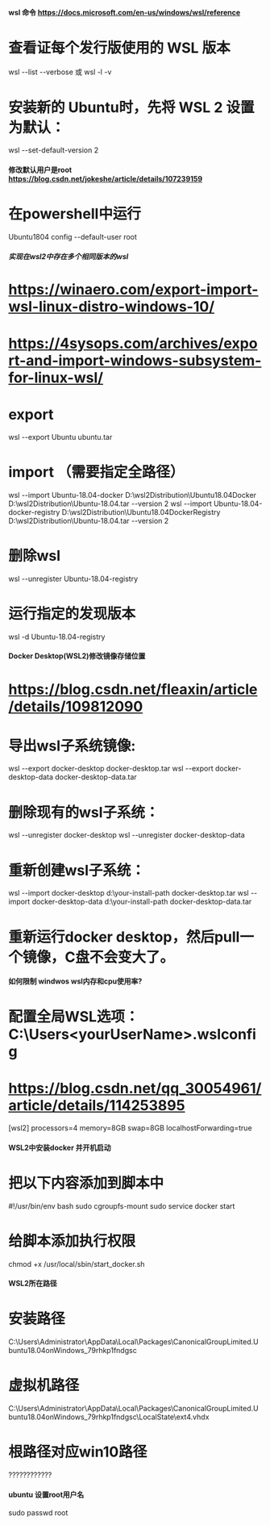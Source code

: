 #### wsl 命令 https://docs.microsoft.com/en-us/windows/wsl/reference
# 查看证每个发行版使用的 WSL 版本
wsl --list --verbose
或
wsl -l -v

# 安装新的 Ubuntu时，先将 WSL 2 设置为默认：
wsl --set-default-version 2


#### 修改默认用户是root  https://blog.csdn.net/jokeshe/article/details/107239159
# 在powershell中运行
Ubuntu1804 config --default-user root

##### 实现在wsl2中存在多个相同版本的wsl
# https://winaero.com/export-import-wsl-linux-distro-windows-10/
# https://4sysops.com/archives/export-and-import-windows-subsystem-for-linux-wsl/
# export 
wsl --export Ubuntu ubuntu.tar
# import （需要指定全路径）
wsl --import Ubuntu-18.04-docker          D:\wsl2Distribution\Ubuntu18.04Docker         D:\wsl2Distribution\Ubuntu-18.04.tar --version 2
wsl --import Ubuntu-18.04-docker-registry D:\wsl2Distribution\Ubuntu18.04DockerRegistry D:\wsl2Distribution\Ubuntu-18.04.tar --version 2
# 删除wsl
wsl --unregister Ubuntu-18.04-registry
# 运行指定的发现版本
wsl -d Ubuntu-18.04-registry

#### Docker Desktop(WSL2)修改镜像存储位置
# https://blog.csdn.net/fleaxin/article/details/109812090
# 导出wsl子系统镜像:
wsl --export docker-desktop docker-desktop.tar
wsl --export docker-desktop-data docker-desktop-data.tar
# 删除现有的wsl子系统：
wsl --unregister docker-desktop
wsl --unregister docker-desktop-data

# 重新创建wsl子系统：
wsl --import docker-desktop d:\your-install-path docker-desktop.tar
wsl --import docker-desktop-data d:\your-install-path docker-desktop-data.tar

# 重新运行docker desktop，然后pull一个镜像，C盘不会变大了。

#### 如何限制 windwos wsl内存和cpu使用率?
# 配置全局WSL选项：C:\Users\<yourUserName>\.wslconfig
# https://blog.csdn.net/qq_30054961/article/details/114253895
[wsl2]
processors=4
memory=8GB
swap=8GB
localhostForwarding=true

#### WSL2中安装docker 并开机启动
# 把以下内容添加到脚本中
#!/usr/bin/env bash
sudo cgroupfs-mount
sudo service docker start

# 给脚本添加执行权限
chmod +x /usr/local/sbin/start_docker.sh

#### WSL2所在路径
# 安装路径
C:\Users\Administrator\AppData\Local\Packages\CanonicalGroupLimited.Ubuntu18.04onWindows_79rhkp1fndgsc
# 虚拟机路径
C:\Users\Administrator\AppData\Local\Packages\CanonicalGroupLimited.Ubuntu18.04onWindows_79rhkp1fndgsc\LocalState\ext4.vhdx
# 根路径对应win10路径
????????????

#### ubuntu 设置root用户名
sudo passwd root


